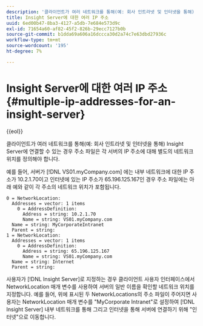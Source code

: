 ```yaml
---
description: '클라이언트가 여러 네트워크를 통해(예: 회사 인트라넷 및 인터넷을 통해) Insight Server에 연결할 수 있는 경우 주소 파일은 각 서버의 IP 주소에 대해 별도의 네트워크 위치를 정의해야 합니다.'
title: Insight Server에 대한 여러 IP 주소
uuid: 6ed00b47-8ba3-4127-a5db-7e684e573d9c
exl-id: 71654a60-af82-45f2-826b-29ecc7127b0b
source-git-commit: b1dda69a606a16dccca30d2a74c7e63dbd27936c
workflow-type: tm+mt
source-wordcount: '195'
ht-degree: 7%

---
```


# Insight Server에 대한 여러 IP 주소{#multiple-ip-addresses-for-an-insight-server}

{{eol}}

클라이언트가 여러 네트워크를 통해(예: 회사 인트라넷 및 인터넷을 통해) Insight Server에 연결할 수 있는 경우 주소 파일은 각 서버의 IP 주소에 대해 별도의 네트워크 위치를 정의해야 합니다.

예를 들어, 서버가 [!DNL VS01.myCompany.com] 에는 내부 네트워크에 대한 IP 주소가 10.2.1.70이고 인터넷에 있는 IP 주소가 65.196.125.167인 경우 주소 파일에는 아래 예와 같이 각 주소의 네트워크 위치가 포함됩니다.

```
0 = NetworkLocation: 
  Addresses = vector: 1 items
    0 = AddressDefinition: 
      Address = string: 10.2.1.70
      Name = string: VS01.myCompany.com
  Name = string: MyCorporateIntranet
  Parent = string: 
1 = NetworkLocation: 
  Addresses = vector: 1 items
    0 = AddressDefinition: 
      Address = string: 65.196.125.167
      Name = string: VS01.myCompany.com
  Name = string: Internet
  Parent = string:
```

사용자가 [!DNL Insight Server]로 지정하는 경우 클라이언트 사용자 인터페이스에서 NetworkLocation 매개 변수를 사용하여 서버의 일반 이름을 확인할 네트워크 위치를 지정합니다. 예를 들어, 위에 표시된 두 NetworkLocations의 주소 파일이 주어지면 사용자는 NetworkLocation 매개 변수를 &quot;MyCorporate Intranet&quot;로 설정하여 [!DNL Insight Server] 내부 네트워크를 통해 그리고 인터넷을 통해 서버에 연결하기 위해 &quot;인터넷&quot;으로 이동합니다.
